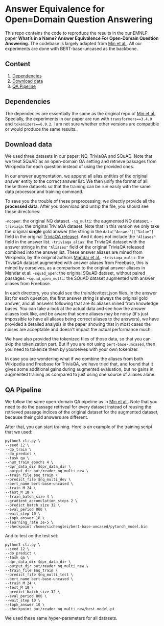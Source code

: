 # Answer Equivalence for Open=Domain Question Answering

This repo contains the code to reproduce the results in the our EMNLP paper <b>What’s in a Name? Answer Equivalence For Open-Domain Question Answering</b>. The codebase is largely adapted from [Min et al.](https://github.com/shmsw25/AmbigQA/tree/master/codes). All our experiments are done with BERT-base-uncased as the backbone. 


## Content
1. [Dependencies](#Dependencies)
2. [Download data](#download-data)
3. [QA Pipeline](#qa-pipeline)

## Dependencies

The dependecies are essentially the same as the original repo of [Min et al.](https://github.com/shmsw25/AmbigQA/tree/master/codes). Specially, the experiments in our paper are run with `transformers==3.4.0` and `tokenizers==0.9.2`. I am not sure whether other versions are compatible or would produce the same results. 

## Download data
We used three datasets in our paper: NQ, TriviaQA and SQuAD. Note that we treat SQuAD as an open-domain QA setting and retrieve passages from Wikipedia for each question instead of using the provided ones. 

In our answer augmentation, we append all alias entities of the original answer entity to the correct answer list. We then unify the format of all these three datasets so that the training can be run easily with the same data processor and training command. 

To save you the trouble of these preprocessing, we directly provide all the <b>processed data</b>. After you download and unzip the file, you should see these directories:

-`nqopen`: the original NQ dataset. 
-`nq_multi`: the augmented NQ dataset.
-`triviaqa`: the original TriviaQA dataset. Note that in this version we only take the original <b>single</b> gold answer (the string in the `data["Answer"]["Value"]` field in the original [TriviaQA release](https://github.com/mandarjoshi90/triviaqa/blob/master/samples/triviaqa_sample.json)). And it does not include the `"Aliases"` field in the answer list. 
-`triviaqa_alias`: the TriviaQA dataset with the answer strings in the `"Aliases"` field of the original TriviaQA released combined into the answer list. These answer aliases are mined from Wikipedia, by the original authors [Mandar et al.](https://github.com/mandarjoshi90/triviaqa).
-`triviaqa_multi`: the TriviaQA dataset augmented with answer aliases from Freebase, this is mined by ourselves, as a comparison to the original answer aliases in Mandar et al.
-`squad_open`: the original SQuAD dataset, without paired passages.
-`squad_open_multi`: the SQuAD dataset augmented with answer aliases from Freebase.

In each directory, you should see the train/dev/test.json files. In the answer list for each question, the first answer string is always the original gold answer, and all answers following that are its aliases mined from knowledge bases. You can take a look at the actual data and see how the answer aliases look like, and be aware that some aliases may be noisy (it's just impossible to have all aliases being correct aliases to the answers), we have provided a detailed analysis in the paper showing that in most cases the noises are acceptable and doesn't impact the actual performance much. 

We have also provided the tokenized files of those data, so that you can skip the tokenization part. But if you are not using `bert-base-uncased`, then you need to tokenize them by yourselves with your own tokenizer.

In case you are wondering what if we combine the aliases from both Wikipedia and Freebase for TriviaQA, we have tried that, and found that it gives some additional gains during augmented evaluation, but no gains in augmented training as compared to just using one source of aliases alone. 


## QA Pipeline

We follow the same open-domain QA pipeline as in [Min et al.](https://github.com/shmsw25/AmbigQA/tree/master/codes). Note that you need to do the passage retriveal for every dataset instead of reusing the retrieved passage indices of the original dataset for the augmented dataset, because their gold answers are different. 

After that, you can start training. Here is an example of the training script that we used:
```
python3 cli.py \
--seed 12 \
--do_train \
--do_predict \
--task qa \
--num_train_epochs 4 \
--dpr_data_dir $dpr_data_dir \
--output_dir out/reader_nq_multi_new \
--train_file $nq_train \
--predict_file $nq_multi_dev \
--bert_name bert-base-uncased \
--train_M 24 \
--test_M 10 \
--train_batch_size 4 \
--gradient_accumulation_steps 2 \
--predict_batch_size 32 \
--eval_period 800 \
--wait_step 10 \
--topk_answer 10 \
--learning_rate 3e-5 \
--checkpoint /home/sichenglei/bert-base-uncased/pytorch_model.bin
```

And to test on the test set:
```
python3 cli.py \
--seed 12 \
--do_predict \
--task qa \
--dpr_data_dir $dpr_data_dir \
--output_dir out/reader_nq_multi_new \
--train_file $nq_train \
--predict_file $nq_multi_test \
--bert_name bert-base-uncased \
--train_M 24 \
--test_M 10 \
--predict_batch_size 32 \
--eval_period 800 \
--wait_step 10 \
--topk_answer 10 \
--checkpoint out/reader_nq_multi_new/best-model.pt
```

We used these same hyper-parameters for all datasets. 
